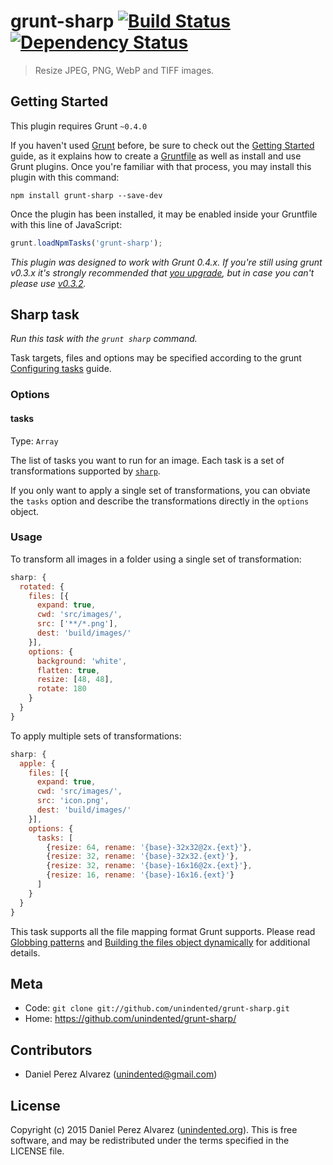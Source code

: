 # grunt-sharp [![Build Status](https://img.shields.io/travis/unindented/grunt-sharp.svg)](http://travis-ci.org/unindented/grunt-sharp) [![Dependency Status](https://img.shields.io/gemnasium/unindented/grunt-sharp.svg)](https://gemnasium.com/unindented/grunt-sharp)

> Resize JPEG, PNG, WebP and TIFF images.


## Getting Started

This plugin requires Grunt `~0.4.0`

If you haven't used [Grunt](http://gruntjs.com/) before, be sure to check out the [Getting Started](http://gruntjs.com/getting-started) guide, as it explains how to create a [Gruntfile](http://gruntjs.com/sample-gruntfile) as well as install and use Grunt plugins. Once you're familiar with that process, you may install this plugin with this command:

```shell
npm install grunt-sharp --save-dev
```

Once the plugin has been installed, it may be enabled inside your Gruntfile with this line of JavaScript:

```js
grunt.loadNpmTasks('grunt-sharp');
```

*This plugin was designed to work with Grunt 0.4.x. If you're still using grunt v0.3.x it's strongly recommended that [you upgrade](http://gruntjs.com/upgrading-from-0.3-to-0.4), but in case you can't please use [v0.3.2](https://github.com/gruntjs/grunt-contrib-copy/tree/grunt-0.3-stable).*


## Sharp task

_Run this task with the `grunt sharp` command._

Task targets, files and options may be specified according to the grunt [Configuring tasks](http://gruntjs.com/configuring-tasks) guide.

### Options

#### tasks
Type: `Array`

The list of tasks you want to run for an image. Each task is a set of transformations supported by [`sharp`](https://github.com/lovell/sharp#image-transformation-options).

If you only want to apply a single set of transformations, you can obviate the `tasks` option and describe the transformations directly in the `options` object.

### Usage

To transform all images in a folder using a single set of transformation:

```js
sharp: {
  rotated: {
    files: [{
      expand: true,
      cwd: 'src/images/',
      src: ['**/*.png'],
      dest: 'build/images/'
    }],
    options: {
      background: 'white',
      flatten: true,
      resize: [48, 48],
      rotate: 180
    }
  }
}
```

To apply multiple sets of transformations:

```js
sharp: {
  apple: {
    files: [{
      expand: true,
      cwd: 'src/images/',
      src: 'icon.png',
      dest: 'build/images/'
    }],
    options: {
      tasks: [
        {resize: 64, rename: '{base}-32x32@2x.{ext}'},
        {resize: 32, rename: '{base}-32x32.{ext}'},
        {resize: 32, rename: '{base}-16x16@2x.{ext}'},
        {resize: 16, rename: '{base}-16x16.{ext}'}
      ]
    }
  }
}
```

This task supports all the file mapping format Grunt supports. Please read [Globbing patterns](http://gruntjs.com/configuring-tasks#globbing-patterns) and [Building the files object dynamically](http://gruntjs.com/configuring-tasks#building-the-files-object-dynamically) for additional details.


## Meta

* Code: `git clone git://github.com/unindented/grunt-sharp.git`
* Home: <https://github.com/unindented/grunt-sharp/>


## Contributors

* Daniel Perez Alvarez ([unindented@gmail.com](mailto:unindented@gmail.com))


## License

Copyright (c) 2015 Daniel Perez Alvarez ([unindented.org](http://unindented.org/)). This is free software, and may be redistributed under the terms specified in the LICENSE file.
